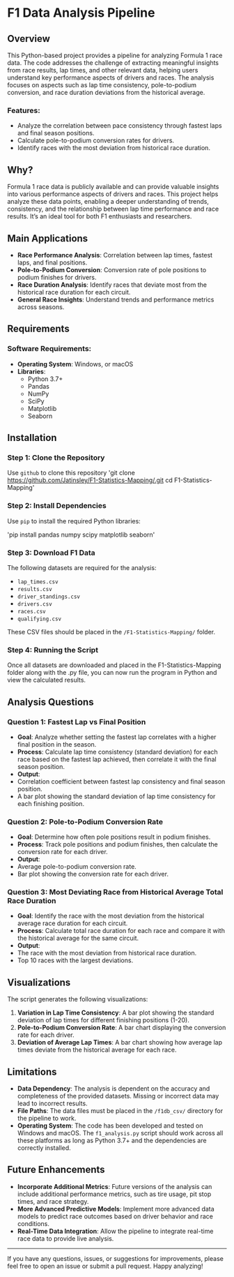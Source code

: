 # F1 Data Analysis Pipeline

## Overview

This Python-based project provides a pipeline for analyzing Formula 1 race data. The code addresses the challenge of extracting meaningful insights from race results, lap times, and other relevant data, helping users understand key performance aspects of drivers and races. The analysis focuses on aspects such as lap time consistency, pole-to-podium conversion, and race duration deviations from the historical average.

### Features:
- Analyze the correlation between pace consistency through fastest laps and final season positions.
- Calculate pole-to-podium conversion rates for drivers.
- Identify races with the most deviation from historical race duration.

## Why?

Formula 1 race data is publicly available and can provide valuable insights into various performance aspects of drivers and races. This project helps analyze these data points, enabling a deeper understanding of trends, consistency, and the relationship between lap time performance and race results. It’s an ideal tool for both F1 enthusiasts and researchers.

## Main Applications

- **Race Performance Analysis**: Correlation between lap times, fastest laps, and final positions.
- **Pole-to-Podium Conversion**: Conversion rate of pole positions to podium finishes for drivers.
- **Race Duration Analysis**: Identify races that deviate most from the historical race duration for each circuit.
- **General Race Insights**: Understand trends and performance metrics across seasons.

## Requirements

### Software Requirements:
- **Operating System**: Windows, or macOS
- **Libraries**:
  - Python 3.7+
  - Pandas
  - NumPy
  - SciPy
  - Matplotlib
  - Seaborn

## Installation

### Step 1: Clone the Repository
Use `github` to clone this repository
'git clone https://github.com/Jatinsley/F1-Statistics-Mapping/.git cd F1-Statistics-Mapping'

### Step 2: Install Dependencies
Use `pip` to install the required Python libraries:

'pip install pandas numpy scipy matplotlib seaborn'

### Step 3: Download F1 Data
The following datasets are required for the analysis:
- `lap_times.csv`
- `results.csv`
- `driver_standings.csv`
- `drivers.csv`
- `races.csv`
- `qualifying.csv`

These CSV files should be placed in the `/F1-Statistics-Mapping/` folder.

### Step 4: Running the Script
Once all datasets are downloaded and placed in the F1-Statistics-Mapping folder along with the .py file, you can now run the program in Python and view the calculated results.

## Analysis Questions

### Question 1: Fastest Lap vs Final Position

- **Goal**: Analyze whether setting the fastest lap correlates with a higher final position in the season.
- **Process**: Calculate lap time consistency (standard deviation) for each race based on the fastest lap achieved, then correlate it with the final season position.
- **Output**: 
- Correlation coefficient between fastest lap consistency and final season position.
- A bar plot showing the standard deviation of lap time consistency for each finishing position.

### Question 2: Pole-to-Podium Conversion Rate

- **Goal**: Determine how often pole positions result in podium finishes.
- **Process**: Track pole positions and podium finishes, then calculate the conversion rate for each driver.
- **Output**: 
- Average pole-to-podium conversion rate.
- Bar plot showing the conversion rate for each driver.

### Question 3: Most Deviating Race from Historical Average Total Race Duration

- **Goal**: Identify the race with the most deviation from the historical average race duration for each circuit.
- **Process**: Calculate total race duration for each race and compare it with the historical average for the same circuit.
- **Output**: 
- The race with the most deviation from historical race duration.
- Top 10 races with the largest deviations.

## Visualizations

The script generates the following visualizations:

1. **Variation in Lap Time Consistency**: A bar plot showing the standard deviation of lap times for different finishing positions (1-20).
2. **Pole-to-Podium Conversion Rate**: A bar chart displaying the conversion rate for each driver.
3. **Deviation of Average Lap Times**: A bar chart showing how average lap times deviate from the historical average for each race.

## Limitations

- **Data Dependency**: The analysis is dependent on the accuracy and completeness of the provided datasets. Missing or incorrect data may lead to incorrect results.
- **File Paths**: The data files must be placed in the `/f1db_csv/` directory for the pipeline to work.
- **Operating System**: The code has been developed and tested on Windows and macOS. The `f1_analysis.py` script should work across all these platforms as long as Python 3.7+ and the dependencies are correctly installed.

## Future Enhancements

- **Incorporate Additional Metrics**: Future versions of the analysis can include additional performance metrics, such as tire usage, pit stop times, and race strategy.
- **More Advanced Predictive Models**: Implement more advanced data models to predict race outcomes based on driver behavior and race conditions.
- **Real-Time Data Integration**: Allow the pipeline to integrate real-time race data to provide live analysis.

---

If you have any questions, issues, or suggestions for improvements, please feel free to open an issue or submit a pull request. Happy analyzing! 

